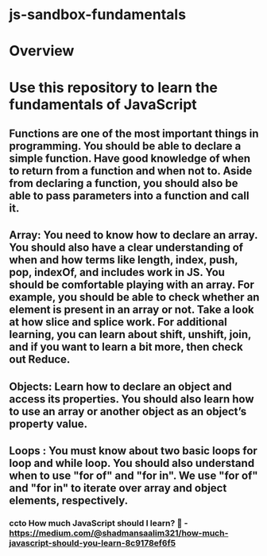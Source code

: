 # js-sandbox-fundamentals

# Overview

# Use this repository to learn the fundamentals of JavaScript

## Functions are one of the most important things in programming. You should be able to declare a simple function. Have good knowledge of when to return from a function and when not to. Aside from declaring a function, you should also be able to pass parameters into a function and call it.
## Array: You need to know how to declare an array. You should also have a clear understanding of when and how terms like length, index, push, pop, indexOf, and includes work in JS. You should be comfortable playing with an array. For example, you should be able to check whether an element is present in an array or not. Take a look at how slice and splice work. For additional learning, you can learn about shift, unshift, join, and if you want to learn a bit more, then check out Reduce.

## Objects: Learn how to declare an object and access its properties. You should also learn how to use an array or another object as an object’s property value.

## Loops : You must know about two basic loops for loop and while loop. You should also understand when to use "for of" and "for in". We use "for of" and "for in" to iterate over array and object elements, respectively.

### ccto How much JavaScript should I learn? 🤔 - https://medium.com/@shadmansaalim321/how-much-javascript-should-you-learn-8c9178ef6f5
